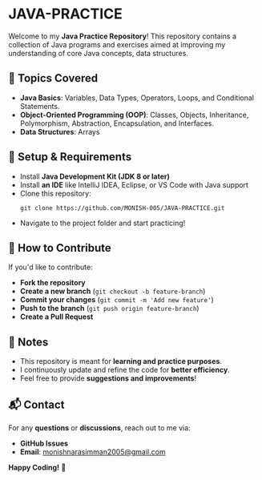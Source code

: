 # JAVA-PRACTICE
Welcome to my **Java Practice Repository**! This repository contains a collection of Java programs and exercises aimed at improving my understanding of core Java concepts, data structures.

## 📖 Topics Covered
- **Java Basics**: Variables, Data Types, Operators, Loops, and Conditional Statements.
- **Object-Oriented Programming (OOP)**: Classes, Objects, Inheritance, Polymorphism, Abstraction, Encapsulation, and Interfaces.
- **Data Structures**: Arrays

## 🔧 Setup & Requirements
- Install **Java Development Kit (JDK 8 or later)**
- Install **an IDE** like IntelliJ IDEA, Eclipse, or VS Code with Java support
- Clone this repository:
  ```
  git clone https://github.com/MONISH-005/JAVA-PRACTICE.git
  ```
- Navigate to the project folder and start practicing!

## 🚀 How to Contribute
If you'd like to contribute:
- **Fork the repository**
- **Create a new branch** (`git checkout -b feature-branch`)
- **Commit your changes** (`git commit -m 'Add new feature'`)
- **Push to the branch** (`git push origin feature-branch`)
- **Create a Pull Request**

## 📌 Notes
- This repository is meant for **learning and practice purposes**.
- I continuously update and refine the code for **better efficiency**.
- Feel free to provide **suggestions and improvements**!

## 📬 Contact
For any **questions** or **discussions**, reach out to me via:
- **GitHub Issues**
- **Email**: monishnarasimman2005@gmail.com

**Happy Coding!** 🎯
